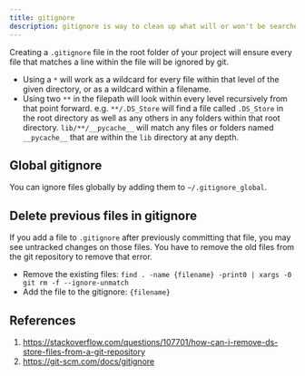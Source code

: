 ```yaml
---
title: gitignore
description: gitignore is way to clean up what will or won't be searched for when committing to a git repo.
---
```


Creating a `.gitignore` file in the root folder of your project will ensure every file that matches a line within the file will be ignored by git.

- Using a `*` will work as a wildcard for every file within that level of the given directory, or as a wildcard within a filename.
- Using two `**` in the filepath will look within every level recursively from that point forward. e.g. `**/.DS_Store` will find a file called `.DS_Store` in the root directory as well as any others in any folders within that root directory. `lib/**/__pycache__` will match any files or folders named `__pycache__` that are within the `lib` directory at any depth.

## Global gitignore

You can ignore files globally by adding them to `~/.gitignore_global`. 

## Delete previous files in gitignore

If you add a file to `.gitignore` after previously committing that file, you may see untracked changes on those files. You have to remove the old files from the git repository to remove that error.

- Remove the existing files: `find . -name {filename} -print0 | xargs -0 git rm -f --ignore-unmatch`
- Add the file to the gitignore: `{filename}`

## References

1. https://stackoverflow.com/questions/107701/how-can-i-remove-ds-store-files-from-a-git-repository
2. https://git-scm.com/docs/gitignore
